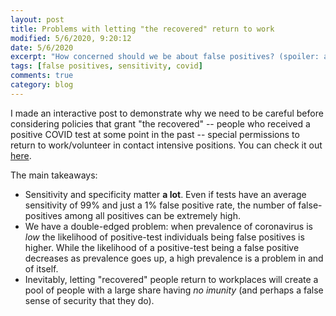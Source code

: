 ```yaml
---
layout: post
title: Problems with letting "the recovered" return to work
modified: 5/6/2020, 9:20:12
date: 5/6/2020
excerpt: "How concerned should we be about false positives? (spoiler: a lot)"
tags: [false positives, sensitivity, covid]
comments: true
category: blog
---
```


I made an interactive post to demonstrate why we need to be careful before considering policies that grant "the recovered" -- people who received a positive COVID test at some point in the past -- special permissions to return to work/volunteer in contact intensive positions. You can check it out [here](https://keithbarnatchez.shinyapps.io/covid_testing/).

The main takeaways:
- Sensitivity and specificity matter **a lot**. Even if tests have an average sensitivity of 99% and just a 1% false positive rate, the number of false-positives among all positives can be extremely high.
- We have a double-edged problem: when prevalence of coronavirus is *low* the likelihood of positive-test individuals being false positives is higher. While the likelihood of a positive-test being a false positive decreases as prevalence goes up, a high prevalence is a problem in and of itself. 
- Inevitably, letting "recovered" people return to workplaces will create a pool of people with a large share having *no imunity* (and perhaps a false sense of security that they do). 

